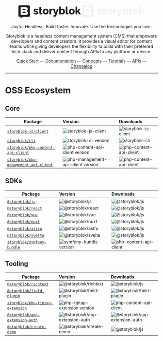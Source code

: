 
<div align="center">

![Storyblok ImagoType](./public/storyblok-imagotype-dark.svg#gh-light-mode-only)
![Storyblok ImagoType](./public/storyblok-imagotype-light.svg#gh-dark-mode-only)

</div>

<p align="center">
Joyful Headless. Build faster. Innovate. Use the technologies you love.
<p>

<p align="center">
Storyblok is a headless content management system (CMS) that empowers developers and content creators. It provides a visual editor for content teams while giving developers the flexibility to build with their preferred tech stack and deliver content through APIs to any platform or device.
<p>

<div align="center">
  <a href="https://www.storyblok.com/technologies">Quick Start</a> —
  <a href="https://www.storyblok.com/docs/">Documentation</a> —
  <a href="https://www.storyblok.com/docs/concepts/">Concepts</a> —
  <a href="https://www.storyblok.com/tutorials">Tutorials</a> —
  <a href="https://www.storyblok.com/docs/api">APIs</a> —
  <a href="https://www.storyblok.com/changelog">Changelog</a>
</div>


---

# OSS Ecosystem

## Core

| Package                     | Version                                                                                            | Downloads                                                                             |
| --------------------------- | :------------------------------------------------------------------------------------------------- | :------------------------------------------------------------------------------------- |
| [`storyblok-js-client` ](https://github.com/storyblok/storyblok-js-client)     | ![storyblok-js-client](https://img.shields.io/npm/v/storyblok-js-client/latest.svg?label=%20&color=59b5ff)    |  ![storyblok-js-client](https://img.shields.io/npm/dm/storyblok-js-client.svg?label=%20&color=59b5ff) |    
| [`storyblok/cli`](https://github.com/storyblok/storyblok-cli)    | ![storyblok-cli version](https://img.shields.io/npm/v/storyblok/latest.svg?label=%20&color=59b5ff) | ![storyblok-cli](https://img.shields.io/npm/dm/storyblok.svg?label=%20&color=59b5ff)  |
| [`storyblok/php-content-api-client`](https://github.com/storyblok/php-content-api-client)    | ![php-content-api-client version](https://img.shields.io/packagist/v/storyblok/php-content-api-client.svg?label=%20&color=59b5ff) | ![php-content-api-client](https://img.shields.io/packagist/dm/storyblok/php-content-api-client.svg?label=%20&color=59b5ff)  |
| [`storyblok/php-management-api-client`](https://github.com/storyblok/php-management-api-client)    | ![php-management-api-client version](https://img.shields.io/packagist/v/storyblok/php-management-api-client.svg?label=%20&color=59b5ff) | ![php-content-api-client](https://img.shields.io/packagist/dm/storyblok/php-content-api-client.svg?label=%20&color=59b5ff)  |

## SDKs

| Package                                                               | Version                                                                                                            | Downloads                                                                                    |
|-----------------------------------------------------------------------|:-------------------------------------------------------------------------------------------------------------------|:---------------------------------------------------------------------------------------------|
| [`@storyblok/js` ](https://github.com/storyblok/storyblok-js)         | ![@storyblok/js](https://img.shields.io/npm/v/@storyblok/js/latest.svg?label=%20&color=34495E&logo=javascript)                     | ![@storyblok/js](https://img.shields.io/npm/dm/@storyblok/js.svg?label=%20&color=34495E)     |
| [`@storyblok/react` ](https://github.com/storyblok/storyblok-react)   | ![@storyblok/react](https://img.shields.io/npm/v/@storyblok/react/latest.svg?label=%20&color=34495E&logo=react)    | ![@storyblok/js](https://img.shields.io/npm/dm/@storyblok/react.svg?label=%20&color=34495E)  |  
| [`@storyblok/vue` ](https://github.com/storyblok/storyblok-vue)       | ![@storyblok/vue](https://img.shields.io/npm/v/@storyblok/vue/latest.svg?label=%20&color=34495E&logo=vue.js)       | ![@storyblok/js](https://img.shields.io/npm/dm/@storyblok/vue.svg?label=%20&color=34495E)    |
| [`@storyblok/nuxt` ](https://github.com/storyblok/storyblok-nuxt)     | ![@storyblok/nuxt](https://img.shields.io/npm/v/@storyblok/nuxt/latest.svg?label=%20&color=34495E&logo=nuxt)    | ![@storyblok/js](https://img.shields.io/npm/dm/@storyblok/nuxt.svg?label=%20&color=34495E)   |
| [`@storyblok/astro` ](https://github.com/storyblok/storyblok-astro)   | ![@storyblok/astro](https://img.shields.io/npm/v/@storyblok/astro/latest.svg?label=%20&color=34495E&logo=astro)    | ![@storyblok/js](https://img.shields.io/npm/dm/@storyblok/astro.svg?label=%20&color=34495E)  |
| [`@storyblok/svelte` ](https://github.com/storyblok/storyblok-svelte) | ![@storyblok/svelte](https://img.shields.io/npm/v/@storyblok/svelte/latest.svg?label=%20&color=34495E&logo=svelte) | ![@storyblok/js](https://img.shields.io/npm/dm/@storyblok/svelte.svg?label=%20&color=34495E) |
| [`storyblok/symfony-bundle`](https://github.com/storyblok/symfony-bundle)    | ![symfony-bundle version](https://img.shields.io/packagist/v/storyblok/symfony-bundle.svg?label=%20&color=34495E&logo=symfony) | ![php-content-api-client](https://img.shields.io/packagist/dm/storyblok/php-content-api-client.svg?label=%20&color=34495E)  |

## Tooling

| Package                                                                                                                             | Version                                                                                                                        | Downloads                                                                                                                |
|-------------------------------------------------------------------------------------------------------------------------------------|:-------------------------------------------------------------------------------------------------------------------------------|:-------------------------------------------------------------------------------------------------------------------------|
| [`@storyblok/richtext` ](https://github.com/storyblok/richtext)                                                                     | ![@storyblok/richtext](https://img.shields.io/npm/v/@storyblok/richtext/latest.svg?label=%20&color=8d60ff)                     | ![@storyblok/js](https://img.shields.io/npm/dm/@storyblok/richtext.svg?label=%20&color=8d60ff)                           |
| [`@storyblok/field-plugin` ](https://github.com/storyblok/field-plugin)                                                             | ![@storyblok/field-plugin](https://img.shields.io/npm/v/@storyblok/field-plugin/latest.svg?label=%20&color=8d60ff)             | ![@storyblok/field-plugin](https://img.shields.io/npm/dm/@storyblok/field-plugin.svg?label=%20&color=8d60ff)             |
| [`storyblok/php-tiptap-extension`](https://github.com/storyblok/php-tiptap-extension)    | ![php-tiptap-extension version](https://img.shields.io/packagist/v/storyblok/php-tiptap-extension.svg?label=%20&color=8d60ff) | ![php-content-api-client](https://img.shields.io/packagist/dm/storyblok/php-content-api-client.svg?label=%20&color=8d60ff)  |
| [`@storyblok/app-extension-auth` ](https://github.com/storyblok/app-extension-auth) | ![@storyblok/app-extension-auth](https://img.shields.io/npm/v/@storyblok/app-extension-auth/latest.svg?label=%20&color=8d60ff) | ![@storyblok/app-extension-auth](https://img.shields.io/npm/dm/@storyblok/app-extension-auth.svg?label=%20&color=8d60ff) |
| [`@storyblok/create-demo` ](https://github.com/storyblok/storyblok-create-demo) | ![@storyblok/create-demo](https://img.shields.io/npm/v/@storyblok/create-demo/latest.svg?label=%20&color=8d60ff)               | ![@storyblok/js](https://img.shields.io/npm/dm/@storyblok/create-demo.svg?label=%20&color=8d60ff)                        |
